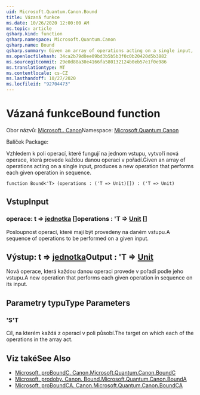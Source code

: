 ```yaml
---
uid: Microsoft.Quantum.Canon.Bound
title: Vázaná funkce
ms.date: 10/26/2020 12:00:00 AM
ms.topic: article
qsharp.kind: function
qsharp.namespace: Microsoft.Quantum.Canon
qsharp.name: Bound
qsharp.summary: Given an array of operations acting on a single input, produces a new operation that performs each given operation in sequence.
ms.openlocfilehash: 34ca2b79d0ee09bd3b5b5b3f0c0b20420d5b3882
ms.sourcegitcommit: 29e0d88a30e4166fa580132124b0eb57e1f0e986
ms.translationtype: MT
ms.contentlocale: cs-CZ
ms.lasthandoff: 10/27/2020
ms.locfileid: "92704473"
---
```

# <a name="bound-function"></a><span data-ttu-id="25c9e-102">Vázaná funkce</span><span class="sxs-lookup"><span data-stu-id="25c9e-102">Bound function</span></span>

<span data-ttu-id="25c9e-103">Obor názvů: [Microsoft.. Canon](xref:Microsoft.Quantum.Canon)</span><span class="sxs-lookup"><span data-stu-id="25c9e-103">Namespace: [Microsoft.Quantum.Canon](xref:Microsoft.Quantum.Canon)</span></span>

<span data-ttu-id="25c9e-104">Balíček [](https://nuget.org/packages/)</span><span class="sxs-lookup"><span data-stu-id="25c9e-104">Package: [](https://nuget.org/packages/)</span></span>


<span data-ttu-id="25c9e-105">Vzhledem k poli operací, které fungují na jednom vstupu, vytvoří nová operace, která provede každou danou operaci v pořadí.</span><span class="sxs-lookup"><span data-stu-id="25c9e-105">Given an array of operations acting on a single input, produces a new operation that performs each given operation in sequence.</span></span>

```qsharp
function Bound<'T> (operations : ('T => Unit)[]) : ('T => Unit)
```


## <a name="input"></a><span data-ttu-id="25c9e-106">Vstup</span><span class="sxs-lookup"><span data-stu-id="25c9e-106">Input</span></span>

### <a name="operations--t--unit-"></a><span data-ttu-id="25c9e-107">operace: t => [jednotka](xref:microsoft.quantum.lang-ref.unit) []</span><span class="sxs-lookup"><span data-stu-id="25c9e-107">operations : 'T => [Unit](xref:microsoft.quantum.lang-ref.unit) []</span></span>

<span data-ttu-id="25c9e-108">Posloupnost operací, které mají být provedeny na daném vstupu.</span><span class="sxs-lookup"><span data-stu-id="25c9e-108">A sequence of operations to be performed on a given input.</span></span>



## <a name="output--t--unit"></a><span data-ttu-id="25c9e-109">Výstup: t => [jednotka](xref:microsoft.quantum.lang-ref.unit)</span><span class="sxs-lookup"><span data-stu-id="25c9e-109">Output : 'T => [Unit](xref:microsoft.quantum.lang-ref.unit)</span></span> 

<span data-ttu-id="25c9e-110">Nová operace, která každou danou operaci provede v pořadí podle jeho vstupu.</span><span class="sxs-lookup"><span data-stu-id="25c9e-110">A new operation that performs each given operation in sequence on its input.</span></span>

## <a name="type-parameters"></a><span data-ttu-id="25c9e-111">Parametry typu</span><span class="sxs-lookup"><span data-stu-id="25c9e-111">Type Parameters</span></span>

### <a name="t"></a><span data-ttu-id="25c9e-112">'S</span><span class="sxs-lookup"><span data-stu-id="25c9e-112">'T</span></span>

<span data-ttu-id="25c9e-113">Cíl, na kterém každá z operací v poli působí.</span><span class="sxs-lookup"><span data-stu-id="25c9e-113">The target on which each of the operations in the array act.</span></span>

## <a name="see-also"></a><span data-ttu-id="25c9e-114">Viz také</span><span class="sxs-lookup"><span data-stu-id="25c9e-114">See Also</span></span>

- [<span data-ttu-id="25c9e-115">Microsoft. proBoundC. Canon.</span><span class="sxs-lookup"><span data-stu-id="25c9e-115">Microsoft.Quantum.Canon.BoundC</span></span>](xref:Microsoft.Quantum.Canon.BoundC)
- [<span data-ttu-id="25c9e-116">Microsoft. prodoby. Canon. Bound.</span><span class="sxs-lookup"><span data-stu-id="25c9e-116">Microsoft.Quantum.Canon.BoundA</span></span>](xref:Microsoft.Quantum.Canon.BoundA)
- [<span data-ttu-id="25c9e-117">Microsoft. proBoundCA. Canon.</span><span class="sxs-lookup"><span data-stu-id="25c9e-117">Microsoft.Quantum.Canon.BoundCA</span></span>](xref:Microsoft.Quantum.Canon.BoundCA)